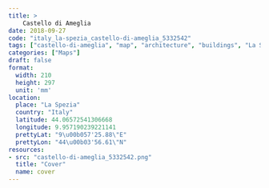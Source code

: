 ```yaml
---
title: > 
    Castello di Ameglia
date: 2018-09-27
code: "italy_la-spezia_castello-di-ameglia_5332542"
tags: ["castello-di-ameglia", "map", "architecture", "buildings", "La Spezia", "Italy"]
categories: ["Maps"]
draft: false
format:
  width: 210
  height: 297
  unit: 'mm'
location:
  place: "La Spezia"
  country: "Italy"
  latitude: 44.06572541306668
  longitude: 9.957190239221141
  prettyLat: "9\u00b057'25.88\"E"
  prettyLon: "44\u00b03'56.61\"N"
resources:
- src: "castello-di-ameglia_5332542.png"
  title: "Cover"
  name: cover
---
```

